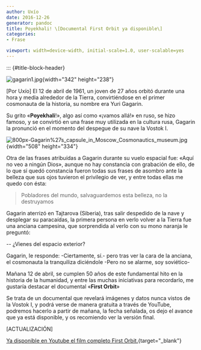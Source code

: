 ```yaml
---
author: Uxío
date: 2016-12-26
generator: pandoc
title: Poyekhali! \[Documental First Orbit ya disponible\]
categories:
- Frase

viewport: width=device-width, initial-scale=1.0, user-scalable=yes
---
```


::: {#title-block-header}

![gagarin1.jpg](http://3.bp.blogspot.com/_Cc7nxts8C5A/S8MecadoISI/AAAAAAAAArw/un_lY5XXw3w/s1600/gagarin1.jpg?v=1302509648909){width="342"
height="238"}

\[Por Uxío\] El 12 de abril de 1961, un joven de 27 años orbitó durante
una hora y media alrededor de la Tierra, convirtiéndose en el primer
cosmonauta de la historia, su nombre era Yuri Gagarin.

Su grito «**Poyekhali**!», algo así como «¡vamos allá!» en ruso, se hizo
famoso, y se convirtió en una frase muy utilizada en la cultura rusa,
Gagarin la pronunció en el momento del despegue de su nave la Vostok I.

![800px-Gagarin%27s_capsule_in_Moscow_Cosmonautics_museum.jpg](http://upload.wikimedia.org/wikipedia/commons/thumb/1/1a/Gagarin%27s_capsule_in_Moscow_Cosmonautics_museum.jpg/800px-Gagarin%27s_capsule_in_Moscow_Cosmonautics_museum.jpg?v=1302509564119){width="508"
height="334"}

Otra de las frases atribuídas a Gagarin durante su vuelo espacial fue:
«Aquí no veo a ningún Dios», aunque no hay constancia con grabación de
ello, de lo que sí quedó constancia fueron todas sus frases de asombro
ante la belleza que sus ojos tuvieron el privilegio de ver, y entre
todas ellas me quedo con ésta:

> Pobladores del mundo, salvaguardemos esta belleza, no la destruyamos

Gagarin aterrizó en Tajtarova (Siberia), tras salir despedido de la nave
y desplegar su paracaídas, la primera persona en verlo volver a la
Tierra fue una anciana campesina, que sorprendida al verlo con su mono
naranja le preguntó:

-- ¿Vienes del espacio exterior?

Gagarin, le responde: -Ciertamente, sí.- pero tras ver la cara de la
anciana, el cosmonauta la tranquiliza diciéndole -Pero no se alarme, soy
soviético-

Mañana 12 de abril, se cumplen 50 años de este fundamental hito en la
historia de la humanidad, y entre las muchas iniciativas para
recordarlo, me gustaría destacar el documental «**First Orbit**»

Se trata de un documental que revelará imágenes y datos nunca vistos de
la Vostok I, y podrá verse de manera gratuita a través de YouTube,
podremos hacerlo a partir de mañana, la fecha señalada, os dejo el
avance que ya está disponible, y os recomiendo ver la versión final.

\[ACTUALIZACIÓN\]

[Ya disponible en Youtube el film completo First
Orbit.](http://www.youtube.com/watch?feature=player_embedded&v=RKs6ikmrLgg#at=23){target="_blank"}
